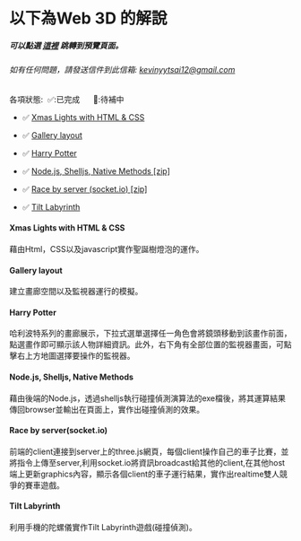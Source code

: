 # 以下為Web 3D 的解說
   ##### 可以點選 [這裡](https://yuyeh.github.io/Web3D/index.html) 跳轉到預覽頁面。
   ###### 如有任何問題，請發送信件到此信箱: kevinyytsai12@gmail.com

   各項狀態:&nbsp;&nbsp;✅:已完成&nbsp;&nbsp;&nbsp;&nbsp;&nbsp; 🔄:待補中

 * ✅ [Xmas Lights with HTML & CSS](https://yuyeh.github.io/Web3D/ChristmasTree.html)

 * ✅ [Gallery layout](https://yuyeh.github.io/Web3D/Gallery.html)

 * ✅ [Harry Potter](https://yuyeh.github.io/Web3D/Gallery_Ver2.0.html)

 * ✅ <a href="https://yuyeh.github.io/Web3D/CircleRectCollisionByServer.zip" download="CircleRectCollisionByServer.zip">Node.js, Shelljs, Native Methods [zip]</a>

 * ✅ <a href="https://yuyeh.github.io/Web3D/RaceByServer.zip" download="RaceByServer.zip">Race by server (socket.io) [zip]</a>

 * ✅ [Tilt Labyrinth](https://yuyeh.github.io/Web3D/TiltLabyrinth.html)

#### Xmas Lights with HTML & CSS

藉由Html，CSS以及javascript實作聖誕樹燈泡的運作。

#### Gallery layout

建立畫廊空間以及監視器運行的模擬。

#### Harry Potter

哈利波特系列的畫廊展示，下拉式選單選擇任一角色會將鏡頭移動到該畫作前面，點選畫作即可顯示該人物詳細資訊。此外，右下角有全部位置的監視器畫面，可點擊右上方地圖選擇要操作的監視器。

#### Node.js, Shelljs, Native Methods

藉由後端的Node.js，透過shelljs執行碰撞偵測演算法的exe檔後，將其運算結果傳回browser並輸出在頁面上，實作出碰撞偵測的效果。

#### Race by server(socket.io)

前端的client連接到server上的three.js網頁，每個client操作自己的車子比賽，並將指令上傳至server,利用socket.io將資訊broadcast給其他的client,在其他host端上更新graphics內容，顯示各個client的車子運行結果，實作出realtime雙人競爭的賽車遊戲。


#### Tilt Labyrinth

利用手機的陀螺儀實作Tilt Labyrinth遊戲(碰撞偵測)。
